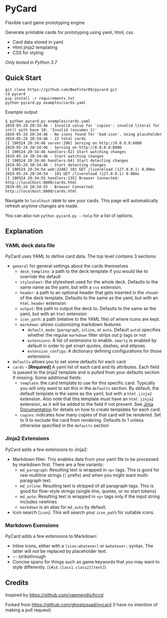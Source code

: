 # PyCard
Flexible card game prototyping engine

Generate printable cards for prototyping using yaml, html, css.

* Card data stored in yaml
* Html jinja2 templating
* CSS for styling

_Only tested in Python 3.7_

##  Quick Start

```
git clone https://github.com/Beefster09/pycard.git
cd pycard
pip install -r requirements.txt
python pycard.py examples/cards.yaml
```

Example output

```
$ python pycard.py examples/cards.yaml
2019-05-24 20:34:46 - Invalid value for 'copies': invalid literal for int() with base 10: 'Invalid (assumes 1)'
2019-05-24 20:34:46 - No icons found for 'bad-icon'. Using placeholder
2019-05-24 20:34:46 - 22 total cards
[I 190524 20:34:46 server:296] Serving on http://0.0.0.0:8800
2019-05-24 20:34:46 - Serving on http://0.0.0.0:8800
[I 190524 20:34:46 handlers:62] Start watching changes
2019-05-24 20:34:46 - Start watching changes
[I 190524 20:34:46 handlers:64] Start detecting changes
2019-05-24 20:34:46 - Start detecting changes
[I 190524 20:34:54 web:2246] 101 GET /livereload (127.0.0.1) 0.00ms
2019-05-24 20:34:54 - 101 GET /livereload (127.0.0.1) 0.00ms
[I 190524 20:34:55 handlers:135] Browser Connected: http://localhost:8800/cards.html
2019-05-24 20:34:55 - Browser Connected: http://localhost:8800/cards.html
```

Navigate to `localhost:8800` to see your cards. This page will automatically refresh anytime changes are made.

You can also run `python pycard.py --help` for a list of options.

## Explanation

### YAML deck data file

PyCard uses YAML to define card data. The top level contains 3 sections:

* `general` for general settings about the cards themselves
    * `deck_template`: a path to the deck template if you would like to override the default
    * `stylesheet`: the stylesheet used for the whole deck. Defaults to the same name as the yaml, but with a `css` extension.
    * `header`: a path to an optional header that gets inserted in the `<head>` of the deck template.
    Defaults to the same as the yaml, but with an `html.header` extension
    * `output`: the path to output the deck to. Defaults to the same as the yaml, but with an `html` extension
    * `icon_path`: a path (relative to the YAML file) of where icons are kept.
    * `markdown`: allows customizing markdown features
        * `default_mode`: (`paragraph`, `inline`, or `auto`. Default `auto`) specifies whether the regular `markdown` filter strips out p tags or not
        * `extensions`: A list of extensions to enable. `smarty` is enabled by default in order to get smart quotes, dashes, and ellipses.
        * `extension_configs`: A dictionary defining configurations for those extensions
* `defaults` allows you to set some defaults for each card
* `cards` - **[Required]** A yaml list of each card and its attributes. Each field is passed to the jinja2 template and is
pulled from your defaults section if missing. Some additional fields:
    * `template`: the card template to use for this specific card. Typically you will only want to set this in the `defaults` section.
    By default, the default template is the same as the yaml, but with a `html.jinja2` extension.
    Also note that this template *must* have an `html.jinja2` extension, as it will be added to the field if not present.
    See [Jinja Documentation](http://jinja.pocoo.org/docs/2.9/templates/) for details on how to create templates for each card.
    * `copies`: indicates how many copies of that card will be rendered. Set to 0 to exclude the card from rendering.
    Defaults to 1 unless otherwise specified in the `defaults` section

### Jinja2 Extensions

PyCard adds a few extensions to Jinja2:

* Markdown filter. This enables data from your yaml file to be processed by markdown first. There are a few variants:
    * `md_paragraph`: Resulting text is wrapped in `<p>` tags.
    This is good for raw multiline strings (`|` prefix) and when you might want multi-paragraph text.
    * `md_inline`: Resulting text is stripped of all paragraph tags.
    This is good for flow-style strings (single-line, quotes, or no start tokens)
    * `md_auto`: Resulting text is wrapped in `<p>` tags only if the input string includes newlines
    * `markdown` is an alias for `md_auto` by default.
* Icon search (`icon`). This will search your `icon_path` for suitable icons.

### Markdown Exensions

PyCard adds a few extensions to Markdown:

* Inline icons, either with a `[icon:whatever]` or `&whatever;` syntax. The latter will not be replaced by placeholder text.
* `~~` strikethrough
* Concise spans for things such as game keywords that you may want to style differently. (`{#id.class1.class2}[text]`)

## Credits

Inspired by https://github.com/vaemendis/hccd

Forked from https://github.com/ghostsquad/pycard (I have no intention of making a pull request)
